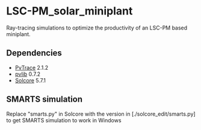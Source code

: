 # LSC-PM_solar_miniplant
Ray-tracing simulations to optimize the productivity of an LSC-PM based miniplant.

## Dependencies
* [PvTrace](https://github.com/danieljfarrell/pvtrace) 2.1.2
* [pvlib](https://github.com/pvlib/pvlib-python) 0.7.2
* [Solcore](http://docs.solcore.solar/en/master/) 5.7.1

## SMARTS simulation
Replace "smarts.py" in Solcore with the version in [./solcore_edit/smarts.py] to get SMARTS simulation to work in Windows